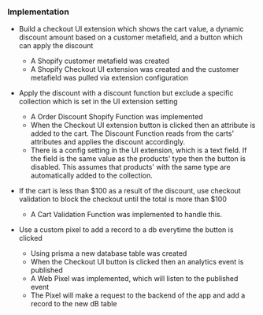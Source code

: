 ### Implementation

* Build a checkout UI extension which shows the cart value, a dynamic discount amount based on a customer metafield, and a button which can apply the discount
  * A Shopify customer metafield was created
  * A Shopify Checkout UI extension was created and the customer metafield was pulled via extension configuration

* Apply the discount with a discount function but exclude a specific collection which is set in the UI extension setting
  * A Order Discount Shopify Function was implemented
  * When the Checkout UI extension button is clicked then an attribute is added to the cart. The Discount Function reads from the carts' attributes and applies the discount accordingly.
  * There is a config setting in the UI extension, which is a text field. If the field is the same value as the products' type then the button is disabled. This assumes that products' with the same type are automatically added to the collection.

* If the cart is less than $100 as a result of the discount, use checkout validation to block the checkout until the total is more than $100
  * A Cart Validation Function was implemented to handle this.

* Use a custom pixel to add a record to a db everytime the button is clicked
  * Using prisma a new database table was created 
  * When the Checkout UI button is clicked then an analytics event is published
  * A Web Pixel was implemented, which will listen to the published event
  * The Pixel will make a request to the backend of the app and add a record to the new dB table